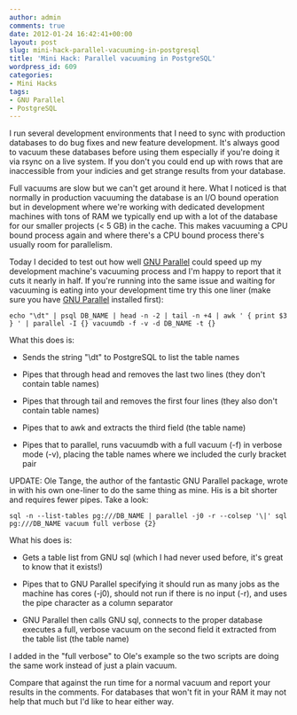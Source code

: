 ```yaml
---
author: admin
comments: true
date: 2012-01-24 16:42:41+00:00
layout: post
slug: mini-hack-parallel-vacuuming-in-postgresql
title: 'Mini Hack: Parallel vacuuming in PostgreSQL'
wordpress_id: 609
categories:
- Mini Hacks
tags:
- GNU Parallel
- PostgreSQL
---
```


I run several development environments that I need to sync with production databases to do bug fixes and new feature development.  It's always good to vacuum these databases before using them especially if you're doing it via rsync on a live system.  If you don't you could end up with rows that are inaccessible from your indicies and get strange results from your database.

Full vacuums are slow but we can't get around it here.  What I noticed is that normally in production vacuuming the database is an I/O bound operation but in development where we're working with dedicated development machines with tons of RAM we typically end up with a lot of the database for our smaller projects (< 5 GB) in the cache.  This makes vacuuming a CPU bound process again and where there's a CPU bound process there's usually room for parallelism.

Today I decided to test out how well [GNU Parallel](http://www.gnu.org/software/parallel/) could speed up my development machine's vacuuming process and I'm happy to report that it cuts it nearly in half.  If you're running into the same issue and waiting for vacuuming is eating into your development time try this one liner (make sure you have [GNU Parallel](http://www.gnu.org/software/parallel/) installed first):


    
    
    echo "\dt" | psql DB_NAME | head -n -2 | tail -n +4 | awk ' { print $3 } ' | parallel -I {} vacuumdb -f -v -d DB_NAME -t {}
    



What this does is:




  
  * Sends the string "\dt" to PostgreSQL to list the table names
  
  * Pipes that through head and removes the last two lines (they don't contain table names)
  
  * Pipes that through tail and removes the first four lines (they also don't contain table names)
  
  * Pipes that to awk and extracts the third field (the table name)
  
  * Pipes that to parallel, runs vacuumdb with a full vacuum (-f) in verbose mode (-v), placing the table names where we included the curly bracket pair


UPDATE: Ole Tange, the author of the fantastic GNU Parallel package, wrote in with his own one-liner to do the same thing as mine.  His is a bit shorter and requires fewer pipes.  Take a look:


    
    sql -n --list-tables pg:///DB_NAME | parallel -j0 -r --colsep '\|' sql pg:///DB_NAME vacuum full verbose {2}



What his does is:




  
  * Gets a table list from GNU sql (which I had never used before, it's great to know that it exists!)
  
  * Pipes that to GNU Parallel specifying it should run as many jobs as the machine has cores (-j0), should not run if there is no input (-r), and uses the pipe character as a column separator
  
  * GNU Parallel then calls GNU sql, connects to the proper database executes a full, verbose vacuum on the second field it extracted from the table list (the table name)


I added in the "full verbose" to Ole's example so the two scripts are doing the same work instead of just a plain vacuum.

Compare that against the run time for a normal vacuum and report your results in the comments.  For databases that won't fit in your RAM it may not help that much but I'd like to hear either way.
